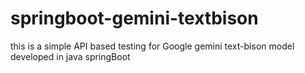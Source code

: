 # springboot-gemini-textbison
this is a simple API based testing for Google gemini text-bison model developed in java springBoot
